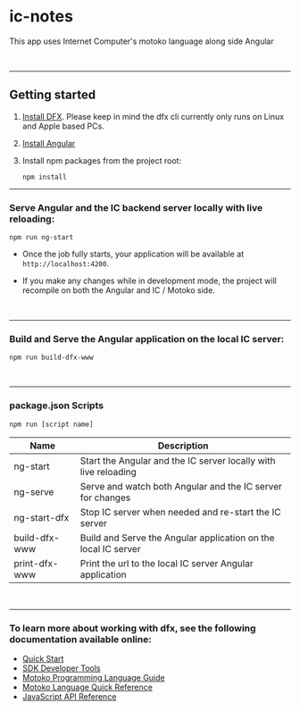 # ic-notes
This app uses Internet Computer's motoko language along side Angular

&nbsp;

---


## Getting started

1. [Install DFX](https://sdk.dfinity.org/docs/quickstart/local-quickstart.html). Please keep in mind the dfx cli currently only runs on Linux and Apple based PCs.
1. [Install Angular](https://angular.io/guide/setup-local)
1. Install npm packages from the project root: 

    `npm install`


---
### Serve Angular and the IC backend server locally with live reloading:
    
    npm run ng-start
    
- Once the job fully starts, your application will be available at `http://localhost:4200`.

- If you make any changes while in development mode, the project will recompile on both the Angular and IC / Motoko side.
    
&nbsp;

---
### Build and Serve the Angular application on the local IC server:

    npm run build-dfx-www

&nbsp;

---

### package.json Scripts
    npm run [script name]
| Name | Description |
| ----------- | ----------- |
| ng-start | Start the Angular and the IC server locally with live reloading |
| ng-serve | Serve and watch both Angular and the IC server for changes |
| ng-start-dfx | Stop IC server when needed and re-start the IC server |
| build-dfx-www | Build and Serve the Angular application on the local IC server
| print-dfx-www | Print the url to the local IC server Angular application
&nbsp;

---

### To learn more about working with dfx, see the following documentation available online:

- [Quick Start](https://sdk.dfinity.org/docs/quickstart/quickstart-intro.html)
- [SDK Developer Tools](https://sdk.dfinity.org/docs/developers-guide/sdk-guide.html)
- [Motoko Programming Language Guide](https://sdk.dfinity.org/docs/language-guide/motoko.html)
- [Motoko Language Quick Reference](https://sdk.dfinity.org/docs/language-guide/language-manual.html)
- [JavaScript API Reference](https://erxue-5aaaa-aaaab-qaagq-cai.raw.ic0.app)

